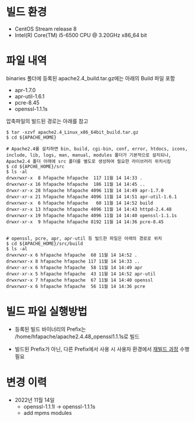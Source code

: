 # 빌드 환경

- CentOS Stream release 8
- Intel(R) Core(TM) i5-6500 CPU @ 3.20GHz x86_64 bit

# 파일 내역

binaries 폴더에 등록된 apache2.4_build.tar.gz에는 아래의 Build 파일 포함

- apr-1.7.0
- apr-util-1.6.1
- pcre-8.45
- openssl-1.1.1s

압축파일의 빌드된 경로는 아래를 참고

    $ tar -xzvf apache2.4_Linux_x86_64bit_build.tar.gz
    $ cd ${APACHE_HOME}

    # Apache2.4를 설치하면 bin, build, cgi-bin, conf, error, htdocs, icons, include, lib, logs, man, manual, modules 폴더가 기본적으로 설치되나, Apache2.4 폴더 아래에 src 폴더를 별도로 생성하여 필요한 라이브러리 위치시킴
    $ cd ${APCHE_HOME}/src
    $ ls -al
    drwxrwxr-x  8 hfapache hfapache  117 11월 14 14:33 .
    drwxrwxr-x 16 hfapache hfapache  186 11월 14 14:45 ..
    drwxr-xr-x 28 hfapache hfapache 4096 11월 14 14:49 apr-1.7.0
    drwxr-xr-x 21 hfapache hfapache 4096 11월 14 14:51 apr-util-1.6.1
    drwxrwxr-x  6 hfapache hfapache   60 11월 14 14:52 build
    drwxr-xr-x 13 hfapache hfapache 4096 11월 14 14:43 httpd-2.4.48
    drwxrwxr-x 19 hfapache hfapache 4096 11월 14 14:40 openssl-1.1.1s
    drwxr-xr-x  9 hfapache hfapache 8192 11월 14 14:36 pcre-8.45


    # openssl, pcre, apr, apr-util 등 빌드한 파일은 아래의 경로로 위치
    $ cd ${APACHE_HOME}/src/build
    $ ls -al
    drwxrwxr-x 6 hfapache hfapache  60 11월 14 14:52 .
    drwxrwxr-x 8 hfapache hfapache 117 11월 14 14:33 ..
    drwxr-xr-x 6 hfapache hfapache  58 11월 14 14:49 apr
    drwxr-xr-x 5 hfapache hfapache  43 11월 14 14:52 apr-util
    drwxrwxr-x 7 hfapache hfapache  67 11월 14 14:40 openssl
    drwxrwxr-x 6 hfapache hfapache  56 11월 14 14:36 pcre

# 빌드 파일 실행방법

- 등록된 빌드 바이너리의 Prefix는 /home/hfapache/apache2.4.48_openssl1.1.1s로 빌드

- 빌드된 Prefix가 아닌, 다른 Prefix에서 사용 시 사용자 환경에서 [재빌드 과정](https://github.com/TmaxSoftOfficial/HyperFrameOE-Apache#%EC%84%A4%EC%B9%98-%EB%B0%8F-%EC%8B%A4%ED%96%89) 수행 필요

# 변경 이력

- 2022년 11월 14일
  - openssl-1.1.1l → openssl-1.1.1s
  - add mpms modules
